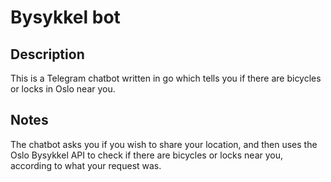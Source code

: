 # Bysykkel bot

## Description

This is a Telegram chatbot written in go which tells you if there are bicycles or locks in Oslo near you.

## Notes

The chatbot asks you if you wish to share your location, and then uses the Oslo Bysykkel API to check if there are bicycles or locks near you, according to what your request was.